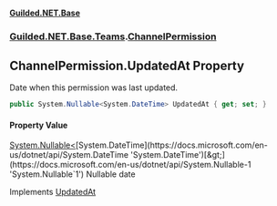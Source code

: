 #### [Guilded.NET.Base](Guilded_NET_Base.md 'Guilded.NET.Base')
### [Guilded.NET.Base.Teams](Guilded_NET_Base.md#Guilded_NET_Base_Teams 'Guilded.NET.Base.Teams').[ChannelPermission](ChannelPermission.md 'Guilded.NET.Base.Teams.ChannelPermission')
## ChannelPermission.UpdatedAt Property
Date when this permission was last updated.  
```csharp
public System.Nullable<System.DateTime> UpdatedAt { get; set; }
```
#### Property Value
[System.Nullable&lt;](https://docs.microsoft.com/en-us/dotnet/api/System.Nullable-1 'System.Nullable`1')[System.DateTime](https://docs.microsoft.com/en-us/dotnet/api/System.DateTime 'System.DateTime')[&gt;](https://docs.microsoft.com/en-us/dotnet/api/System.Nullable-1 'System.Nullable`1')
Nullable date

Implements [UpdatedAt](IPermission_UpdatedAt.md 'Guilded.NET.Base.Teams.IPermission.UpdatedAt')  
